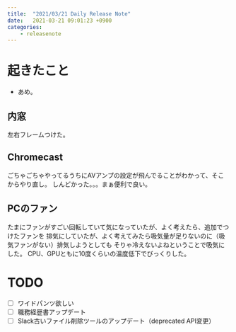 ```yaml
---
title:  "2021/03/21 Daily Release Note"
date:   2021-03-21 09:01:23 +0900
categories:
    - releasenote
---
```

# 起きたこと

* あめ。

## 内窓

左右フレームつけた。

## Chromecast

ごちゃごちゃやってるうちにAVアンプの設定が飛んでることがわかって、そこからやり直し。
しんどかった。。。まぁ便利で良い。

## PCのファン

たまにファンがすごい回転していて気になっていたが、よく考えたら、追加でつけたファンを
排気にしていたが、よく考えてみたら吸気量が足りないのに（吸気ファンがない）排気しようとしても
そりゃ冷えないよねということで吸気にした。
CPU、GPUともに10度くらいの温度低下でびっくりした。

# TODO 

- [ ] ワイドパンツ欲しい
- [ ] 職務経歴書アップデート
- [ ] Slack古いファイル削除ツールのアップデート（deprecated API変更）